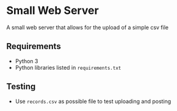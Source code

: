 # Small Web Server

A small web server that allows for the upload of a simple csv file

## Requirements
- Python 3
- Python libraries listed in `requirements.txt`

## Testing
- Use `records.csv` as possible file to test uploading and posting
